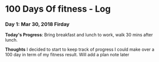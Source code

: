 # 100 Days Of fitness - Log


### Day 1: Mar 30, 2018 Firday

**Today's Progress**: Bring breakfast and lunch to work, walk 30 mins after lunch.

**Thoughts** I decided to start to keep track of progress I could make over a 100 day in term of my fitness result. Will add a plan note later


